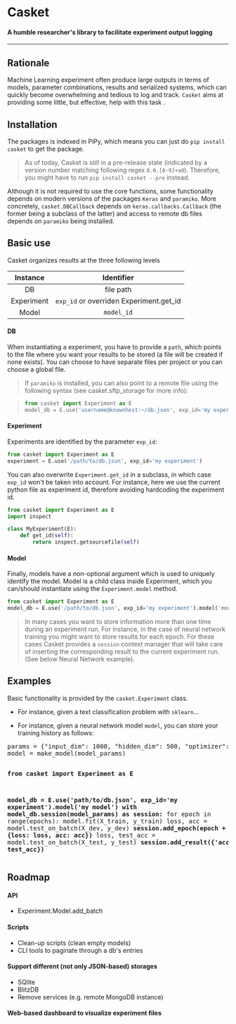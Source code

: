 
# Casket

#### A humble researcher's library to facilitate experiment output logging
---

## Rationale
Machine Learning experiment often produce large outputs in terms of models, parameter combinations, results and serialized systems, which can quickly become overwhelming and tedious to log and track. `Casket` aims at providing some little, but effective, help with this task .

## Installation

The packages is indexed in PiPy, which means you can just do `pip install casket`
to get the package.

> As of today, Casket is still in a pre-release state (indicated by a version number matching following regex `0.0.[0-9]+a0`). Therefore, you might have to run `pip install casket --pre` instead.

Although it is not required to use the core functions, some functionality depends on modern versions of the packages `Keras` and `paramiko`.
More concretely, `casket.DBCallback` depends on `keras.callbacks.Callback` (the former being a subclass of the latter) and access to remote db files depends on `paramiko` being installed.

## Basic use

Casket organizes results at the three following levels

| Instance   | Identifier                              |
|:----------:|:---------------------------------------:|
| DB         | file path                               |
| Experiment | `exp_id` or overriden Experiment.get_id |
| Model      | `model_id`                              |


#### DB

When instantiating a experiment, you have to provide a `path`, which points to the
file where you want your results to be stored (a file will be created if none exists).
You can choose to have separate files per project or you can choose a global file.
> If `paramiko` is installed, you can also point to a remote file using the following
> syntax (see casket.sftp_storage for more info):

> ``` python
> from casket import Experiment as E
> model_db = E.use('username@knownhost:~/db.json', exp_id='my experiment')
> ```

#### Experiment

Experiments are identified by the parameter `exp_id`:

``` python
from casket import Experiment as E
experiment = E.use('/path/to/db.json', exp_id='my experiment')
```

You can also overwrite `Experiment.get_id` in a subclass, in which case `exp_id` won't
be taken into account. For instance, here we use the current python file as experiment
id, therefore avoiding hardcoding the experiment id.

``` python
from casket import Experiment as E
import inspect

class MyExperiment(E):
    def get_id(self):
        return inspect.getsourcefile(self)
```

#### Model

Finally, models have a non-optional argument which is used to uniquely identify the model. Model is a child class inside Experiment, which you can/should instantiate using the
`Experiment.model` method.

``` python
from casket import Experiment as E
model_db = E.use('/path/to/db.json', exp_id='my experiment').model('model id')
```

> In many cases you want to store information more than one time during an experiment
run. For instance, in the case of neural network training you might want to store
results for each epoch. For these cases Casket provides a `session` context manager
that will take care of inserting the corresponding result to the current experiment
run. (See below Neural Network example).
  
## Examples
Basic functionality is provided by the `casket.Experiment` class.

- For instance, given a text classification problem with `sklearn`...




- For instance, given a neural network model `model`, you can store your training history
as follows:

<div class="highlight highlight-source-python">
<pre>
params = {"input_dim": 1000, "hidden_dim": 500, "optimizer": "rmsprop"}
model = make_model(model_params)

<strong>from casket import Experiment as E</strong>

<strong>model_db = E.use('path/to/db.json', exp_id='my experiment').model('my model')</strong>
<strong>with model_db.session(model_params) as session:</strong>
    for epoch in range(epochs):
        model.fit(X_train, y_train)
        loss, acc = model.test_on_batch(X_dev, y_dev)
        <strong>session.add_epoch(epoch + 1, {loss: loss, acc: acc})</strong>
    loss, test_acc = model.test_on_batch(X_test, y_test)
    <strong>session.add_result({'acc': test_acc})</strong>
</pre>
</div>


## Roadmap

#### API

- Experiment.Model.add_batch

#### Scripts

- Clean-up scripts (clean empty models)
- CLI tools to paginate through a db's entries

#### Support different (not only JSON-based) storages

- SQlite
- BlitzDB
- Remove services (e.g. remote MongoDB instance)

#### Web-based dashboard to visualize experiment files
